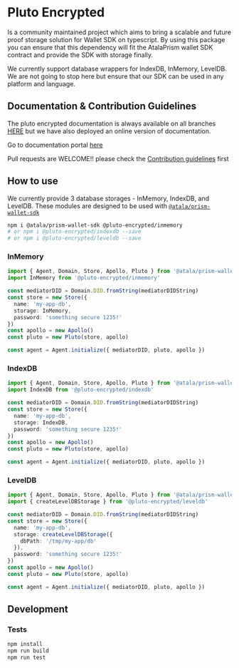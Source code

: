 # Pluto Encrypted

Is a community maintained project which aims to bring a scalable and future proof storage solution for Wallet SDK on typescript. By using this package you can ensure that this dependency will fit the AtalaPrism wallet SDK contract and provide the SDK with storage finally.

We currently support database wrappers for IndexDB, InMemory, LevelDB.
We are not going to stop here but ensure that our SDK can be used in any platform and language.

## Documentation & Contribution Guidelines

The pluto encrypted documentation is always available on all branches [HERE](https://github.com/elribonazo/pluto-encrypted/blob/master/docs/README.md) but we have also deployed an online version of documentation.

Go to documentation portal [here](https://atala-community-projects.github.io/pluto-encrypted)

Pull requests are WELCOME!! please check the [Contribution guidelines](https://github.com/elribonazo/pluto-encrypted/blob/master/CONTRIBUTION-GUIDELINES.md) first


## How to use

We currently provide 3 database storages - InMemory, IndexDB, and LevelDB.
These modules are designed to be used with [`@atala/prism-wallet-sdk`](https://github.com/input-output-hk/atala-prism-wallet-sdk-ts)

```bash
npm i @atala/prism-wallet-sdk @pluto-encrypted/inmemory
# or npm i @pluto-encrypted/indexdb --save
# or npm i @pluto-encrypted/leveldb --save
```

### InMemory

```typescript
import { Agent, Domain, Store, Apollo, Pluto } from '@atala/prism-wallet-sdk'
import InMemory from '@pluto-encrypted/inmemory'

const mediatorDID = Domain.DID.fromString(mediatorDIDString)
const store = new Store({
  name: 'my-app-db',
  storage: InMemory,
  password: 'something secure 1235!'
})
const apollo = new Apollo()
const pluto = new Pluto(store, apollo)

const agent = Agent.initialize({ mediatorDID, pluto, apollo })
```

### IndexDB

```typescript
import { Agent, Domain, Store, Apollo, Pluto } from '@atala/prism-wallet-sdk'
import IndexDB from '@pluto-encrypted/indexdb'

const mediatorDID = Domain.DID.fromString(mediatorDIDString)
const store = new Store({
  name: 'my-app-db',
  storage: IndexDB,
  password: 'something secure 1235!'
})
const apollo = new Apollo()
const pluto = new Pluto(store, apollo)

const agent = Agent.initialize({ mediatorDID, pluto, apollo })
```

### LevelDB

```typescript
import { Agent, Domain, Store, Apollo, Pluto } from '@atala/prism-wallet-sdk'
import { createLevelDBStorage } from '@pluto-encrypted/leveldb'

const mediatorDID = Domain.DID.fromString(mediatorDIDString)
const store = new Store({
  name: 'my-app-db',
  storage: createLevelDBStorage({
    dbPath: '/tmp/my-app/db'
  }),
  password: 'something secure 1235!'
})
const apollo = new Apollo()
const pluto = new Pluto(store, apollo)

const agent = Agent.initialize({ mediatorDID, pluto, apollo })
```

## Development

### Tests

```bash
npm install
npm run build
npm run test
```


